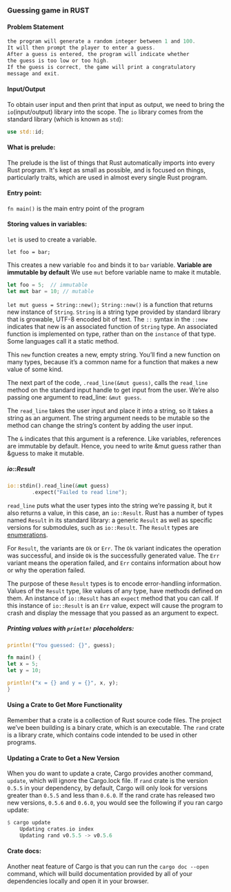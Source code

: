 ### Guessing game in RUST

#### Problem Statement

```rust
the program will generate a random integer between 1 and 100.
It will then prompt the player to enter a guess.
After a guess is entered, the program will indicate whether
the guess is too low or too high.
If the guess is correct, the game will print a congratulatory
message and exit.
```

#### Input/Output

To obtain user input and then print that input as output, we need to bring the `io`(input/output) library into the scope. The `io` library comes from the standard library (which is known as `std`):

```rust
use std::id;
```

#### What is prelude:

The prelude is the list of things that Rust automatically imports into every Rust program. It's kept as small as possible, and is focused on things, particularly traits, which are used in almost every single Rust program.

#### Entry point:

`fn main()` is the main entry point of the program

#### Storing values in variables:

`let` is used to create a variable.

`let foo = bar;`

This creates a new variable `foo` and binds it to `bar` variable.
**Variable are immutable by default**
We use `mut` before variable name to make it mutable.

```rust
let foo = 5;  // immutable
let mut bar = 10; // mutable
```

`let mut guess = String::new();`
`String::new()` is a function that returns new instance of `String`. `String` is a string type provided by standard library that is growable, UTF-8 encoded bit of text.
The `::` syntax in the `::new` indicates that new is an associated function of `String` type. An associated function is implemented on type, rather than on the `instance` of that type. Some languages call it a static method.

This `new` function creates a new, empty string. You’ll find a new function on many types, because it’s a common name for a function that makes a new value of some kind.

The next part of the code, `.read_line(&mut guess)`, calls the `read_line` method on the standard input handle to get input from the user. We’re also passing one argument to read_line: `&mut guess`.

The `read_line` takes the user input and place it into a string, so it takes a string as an argument. The string argument needs to be mutable so the method can change the string’s content by adding the user input.

The `&` indicates that this argument is a reference. Like variables, references are immutable by default. Hence, you need to write &mut guess rather than &guess to make it mutable.

##### io::Result

```rust
io::stdin().read_line(&mut guess)
        .expect("Failed to read line");
```

`read_line` puts what the user types into the string we’re passing it, but it also returns a value, in this case, an `io::Result`. Rust has a number of types named `Result` in its standard library: a generic `Result` as well as specific versions for submodules, such as `io::Result`. The `Result` types are [enumerations](https://doc.rust-lang.org/book/ch06-00-enums.html).

For `Result`, the variants are `Ok` or `Err`. The `Ok` variant indicates the operation was successful, and inside `Ok` is the successfully generated value. The `Err` variant means the operation failed, and `Err` contains information about how or why the operation failed.

The purpose of these `Result` types is to encode error-handling information. Values of the `Result` type, like values of any type, have methods defined on them. An instance of `io::Result` has an `expect` method that you can call. If this instance of `io::Result` is an `Err` value, expect will cause the program to crash and display the message that you passed as an argument to expect.

##### Printing values with `println!` placeholders:

```rust
println!("You guessed: {}", guess);
```

```rust
fn main() {
let x = 5;
let y = 10;

println!("x = {} and y = {}", x, y);
}
```

#### Using a Crate to Get More Functionality

Remember that a crate is a collection of Rust source code files. The project we’ve been building is a binary crate, which is an executable. The `rand` crate is a library crate, which contains code intended to be used in other programs.

#### Updating a Crate to Get a New Version

When you do want to update a crate, Cargo provides another command, `update`, which will ignore the Cargo.lock file.
If `rand` crate is the version `0.5.5` in your dependency, by default, Cargo will only look for versions greater than `0.5.5` and less than `0.6.0`.
If the rand crate has released two new versions, `0.5.6` and `0.6.0`, you would see the following if you ran cargo update:

```rust
$ cargo update
    Updating crates.io index
    Updating rand v0.5.5 -> v0.5.6
```

#### Crate docs:

Another neat feature of Cargo is that you can run the `cargo doc --open` command, which will build documentation provided by all of your dependencies locally and open it in your browser.
